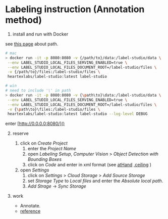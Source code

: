 # Labeling instruction (Annotation method)

1. install and run with Docker

see [this page](https://labelstud.io/guide/start#Run-Label-Studio-on-Docker-and-use-Local-Storage) about path.

```bash
# mac
> docker run -it -p 8080:8080 -v {/path/to}/data:/label-studio/data \
 --env LABEL_STUDIO_LOCAL_FILES_SERVING_ENABLED=true \
 --env LABEL_STUDIO_LOCAL_FILES_DOCUMENT_ROOT=/label-studio/files \
 -v {/path/to}/files:/label-studio/files \
 heartexlabs/label-studio:latest label-studio
```

```bash
# win
# need to include '\' in path
> docker run -it -p 8080:8080 -v {\path\to}\data:/label-studio/data \
 --env LABEL_STUDIO_LOCAL_FILES_SERVING_ENABLED=true \
 --env LABEL_STUDIO_LOCAL_FILES_DOCUMENT_ROOT=/label-studio/files \
 -v {\path\to}\files:/label-studio/files \
 heartexlabs/label-studio:latest label-studio --log-level DEBUG
```

enter [http://0.0.0.0:8080/]()

2. reserve
   1. click on *Create Project*
      1. enter the *Project Name*
      2. open *Labeling Setup*, *Computer Vision* > *Object Detection with Bounding Boxes*
      3. click on *Code* and enter in xml format (see [atHand](atHand.labelstudio.xml) ,[ceiling](ceiling.labelstudio.xml) )
   2. open *Settings*
      1. click on *Settings* > *Cloud Storage* > *Add Source Storage*
      2. set *Storage Type* to *Local files* and enter the  *Absolute local path*.
      3. *Add Strage* -> *Sync Storage* 

3. work
   - Annotate.
   - [reference](https://note.com/asahi_ictrad/n/n9e80d4d516ad)